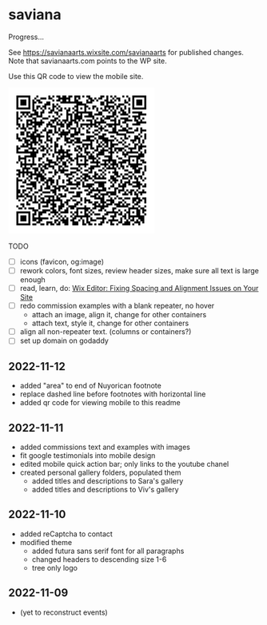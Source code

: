 # saviana

Progress...

See https://savianaarts.wixsite.com/savianaarts for published changes. Note that savianaarts.com points to the WP site.

Use this QR code to view the mobile site.

![view mobile saviana](view-mobile.png)

TODO

- [ ] icons (favicon, og:image)
- [ ] rework colors, font sizes, review header sizes, make sure all text is large enough
- [ ] read, learn, do: [Wix Editor: Fixing Spacing and Alignment Issues on Your Site](https://support.wix.com/en/article/wix-editor-fixing-spacing-and-alignment-issues-on-your-site)
- [ ] redo commission examples with a blank repeater, no hover
  - attach an image, align it, change for other containers
  - attach text, style it, change for other containers
- [ ] align all non-repeater text. (columns or containers?)
- [ ] set up domain on godaddy

## 2022-11-12

- added "area" to end of Nuyorican footnote
- replace dashed line before footnotes with horizontal line
- added qr code for viewing mobile to this readme

## 2022-11-11

- added commissions text and examples with images
- fit google testimonials into mobile design
- edited mobile quick action bar; only links to the youtube chanel
- created personal gallery folders, populated them
  - added titles and descriptions to Sara's gallery
  - added titles and descriptions to Viv's gallery

## 2022-11-10

- added reCaptcha to contact
- modified theme
  - added futura sans serif font for all paragraphs
  - changed headers to descending size 1-6
  - tree only logo

## 2022-11-09

- (yet to reconstruct events)

